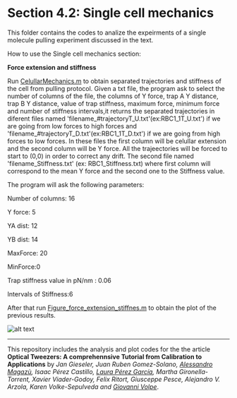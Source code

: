 # Section 4.2: Single cell mechanics
 This folder contains the codes to analize the expeirments of  a single molecule pulling experiment discussed in the text.
 
How to use the Single  cell mechanics section:

**Force extension and stiffness**

Run [CelullarMechanics.m](Programs/CelullarMechanics.m)  to obtain separated trajectories and stiffness of the cell from pulling protocol. Given a txt file, the program ask to select the number of columns of the file, the columns of Y force, 
 trap A Y distance, trap B Y distance, value of trap stiffness, maximum force, minimum force and number of 
 stiffness intervals,it returns the separated trajectories in diferent files named
 'filename_#trajectoryT_U.txt'(ex:RBC1_1T_U.txt') if we are going from low forces to high forces and
 'filename_#trajectoryT_D.txt'(ex:RBC1_1T_D.txt') if we are going from high forces to low forces.
 In these files the first column will be celullar extension and the second column will be Y force. 
 All the trajeectories will be forced to start to (0,0) in order to correct any drift. 
 The second file named 'filename_Stiffness.txt' (ex: RBC1_Stiffness.txt) where first column will
 correspond to the mean Y force and the second one to the Stiffness value.


The program will ask the following parameters:

Number of columns: 16

Y force: 5

YA dist: 12

YB dist: 14

MaxForce: 20

MinForce:0

Trap stiffness value in pN/nm : 0.06

Intervals of Stiffness:6

After that run [Figure_force_extension_stiffnes.m](Figure_force_extension_stiffnes.m) to obtain the plot of the previous results.

![alt text](https://github.com/LauraPerezG/tweezers_AOP_tutorial/blob/merge_26nov_ales_lau/sec_4_2_single_cell_mechanics/Figures/cellular_mechanics.jpg "Force extension curves and stiffness")


***


 
This repository includes the analysis and plot codes for the the article **Optical Tweezers: A comprehennsive Tutorial  from Calibration to Applications** by *Jan Gieseler, Juan Ruben Gomez-Solano, [Alessandro Magazù](http://softmatterlab.org/people/alessandro-magazzu/),  Isaac Pérez Castillo, [Laura Pérez García](http://softmatterlab.org/people/laura-perez-garcia/), Martha Gironella-Torrent, Xavier Viader-Godoy, Felix Ritort, Giusceppe Pesce, Alejandro V. Arzola, Karen Volke-Sepulveda and [Giovanni Volpe](http://softmatterlab.org/people/giovanni-volpe/)*. 
 
